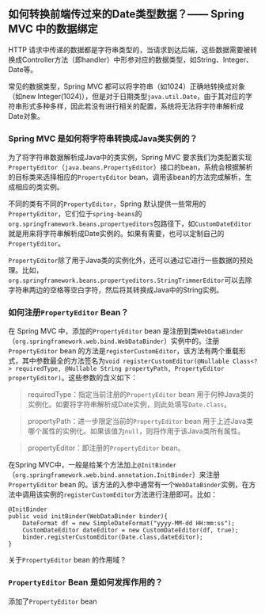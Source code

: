 ## 如何转换前端传过来的Date类型数据？—— Spring MVC 中的数据绑定

HTTP 请求中传递的数据都是字符串类型的，当请求到达后端，这些数据需要被转换成Controller方法（即handler）中形参对应的数据类型，如String、Integer、Date等。

常见的数据类型，Spring MVC 都可以将字符串（如1024）正确地转换成对象（如new Integer(1024)），但是对于日期类型`java.util.Date`，由于其对应的字符串形式多种多样，因此若没有进行相关的配置，系统将无法将字符串解析成Date对象。

### Spring MVC 是如何将字符串转换成Java类实例的？
为了将字符串数据解析成Java中的类实例，Spring MVC 要求我们为类配置实现`PropertyEditor`（`java.beans.PropertyEditor`）接口的bean，系统会根据解析的目标类来选择相应的`PropertyEditor` bean，调用该bean的方法完成解析，生成相应的类实例。

不同的类有不同的`PropertyEditor`，Spring 默认提供一些常用的`PropertyEditor`，它们位于`spring-beans`的`org.springframework.beans.propertyeditors`包路径下，如`CustomDateEditor`就是用来将字符串解析成Date实例的。如果有需要，也可以定制自己的`PropertyEditor`。

`PropertyEditor`除了用于Java类的实例化外，还可以通过它进行一些数据的预处理。比如，`org.springframework.beans.propertyeditors.StringTrimmerEditor`可以去除字符串两边的空格等空白字符，然后将其转换成Java中的String实例。

### 如何注册`PropertyEditor` Bean？
在 Spring MVC 中，添加的`PropertyEditor` bean 是注册到类`WebDataBinder`（`org.springframework.web.bind.WebDataBinder`）实例中的。注册`PropertyEditor` bean 的方法是`registerCustomEditor`，该方法有两个重载形式，其中参数最全的方法签名为`void registerCustomEditor(@Nullable Class<?> requiredType, @Nullable String propertyPath, PropertyEditor propertyEditor)`。这些参数的含义如下：

> requiredType：指定当前注册的`PropertyEditor` bean 用于何种Java类的实例化。如要将字符串解析成Date实例，则此处填写`Date.class`。

> propertyPath：进一步限定当前的`PropertyEditor` bean 用于上述Java类哪个属性的实例化。如果该值为`null`，则将作用于该Java类所有属性。

> propertyEditor：即注册的`PropertyEditor` bean。

在Spring MVC中，一般是给某个方法加上`@InitBinder`（`org.springframework.web.bind.annotation.InitBinder`）来注册`PropertyEditor` bean 的。该方法的入参中通常有一个`WebDataBinder`实例，在方法中调用该实例的`registerCustomEditor`方法进行注册即可。比如：
```
@InitBinder
public void initBinder(WebDataBinder binder){
    DateFormat df = new SimpleDateFormat("yyyy-MM-dd HH:mm:ss");
    CustomDateEditor dateEditor = new CustomDateEditor(df, true);
    binder.registerCustomEditor(Date.class,dateEditor);
}
```

关于`PropertyEditor` bean 的作用域？

### `PropertyEditor` Bean 是如何发挥作用的？
添加了`PropertyEditor` bean



